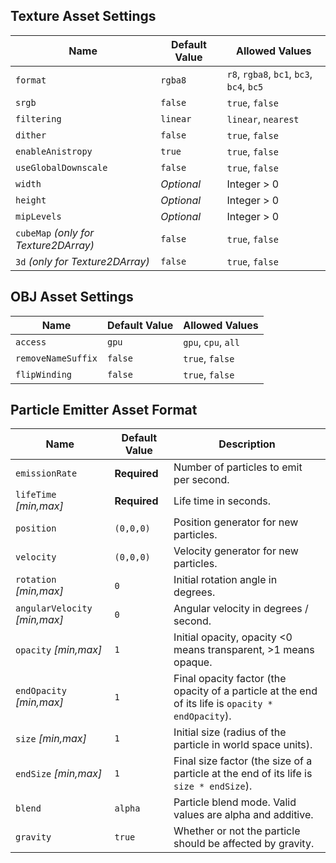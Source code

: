 ## Texture Asset Settings
|Name|Default Value|Allowed Values|
|-|-|-|
|`format`|`rgba8`|`r8`, `rgba8`, `bc1`, `bc3`, `bc4`, `bc5`|
|`srgb`|`false`|`true`, `false`|
|`filtering`|`linear`|`linear`, `nearest`|
|`dither`|`false`|`true`, `false`|
|`enableAnistropy`|`true`|`true`, `false`|
|`useGlobalDownscale`|`false`|`true`, `false`|
|`width`|*Optional*|Integer > 0|
|`height`|*Optional*|Integer > 0|
|`mipLevels`|*Optional*|Integer > 0|
|`cubeMap` *(only for Texture2DArray)*|`false`|`true`, `false`|
|`3d` *(only for Texture2DArray)*|`false`|`true`, `false`|

## OBJ Asset Settings
|Name|Default Value|Allowed Values|
|-|-|-|
|`access`|`gpu`|`gpu`, `cpu`, `all`|
|`removeNameSuffix`|`false`|`true`, `false`|
|`flipWinding`|`false`|`true`, `false`|

## Particle Emitter Asset Format

|Name|Default Value|Description|
|-|-|-|
|`emissionRate`               |**Required**|Number of particles to emit per second.|
|`lifeTime` *[min,max]*       |**Required**|Life time in seconds.|
|`position`                   |`(0,0,0)`   |Position generator for new particles.|
|`velocity`                   |`(0,0,0)`   |Velocity generator for new particles.|
|`rotation` *[min,max]*       |`0`         |Initial rotation angle in degrees.|
|`angularVelocity` *[min,max]*|`0`         |Angular velocity in degrees / second.|
|`opacity` *[min,max]*        |`1`         |Initial opacity, opacity <0 means transparent, >1 means opaque.|
|`endOpacity` *[min,max]*     |`1`         |Final opacity factor (the opacity of a particle at the end of its life is `opacity * endOpacity`).|
|`size` *[min,max]*           |`1`         |Initial size (radius of the particle in world space units).|
|`endSize` *[min,max]*        |`1`         |Final size factor (the size of a particle at the end of its life is `size * endSize`).|
|`blend`                      |`alpha`     |Particle blend mode. Valid values are alpha and additive.|
|`gravity`                    |`true`      |Whether or not the particle should be affected by gravity.|
